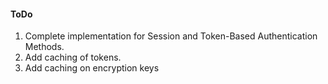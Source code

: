 #### ToDo
1. Complete implementation for Session and Token-Based Authentication Methods.
2. Add caching of tokens.
3. Add caching on encryption keys